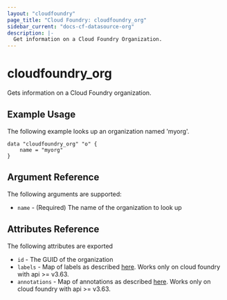 ```yaml
---
layout: "cloudfoundry"
page_title: "Cloud Foundry: cloudfoundry_org"
sidebar_current: "docs-cf-datasource-org"
description: |-
  Get information on a Cloud Foundry Organization.
---
```


# cloudfoundry\_org

Gets information on a Cloud Foundry organization.

## Example Usage

The following example looks up an organization named 'myorg'.

```hcl
data "cloudfoundry_org" "o" {
    name = "myorg"    
}
```

## Argument Reference

The following arguments are supported:

* `name` - (Required) The name of the organization to look up

## Attributes Reference

The following attributes are exported

* `id` - The GUID of the organization
* `labels` - Map of labels as described [here](https://docs.cloudfoundry.org/adminguide/metadata.html#-view-metadata-for-an-object).
  Works only on cloud foundry with api >= v3.63.
* `annotations` - Map of annotations as described [here](https://docs.cloudfoundry.org/adminguide/metadata.html#-view-metadata-for-an-object).
  Works only on cloud foundry with api >= v3.63.
